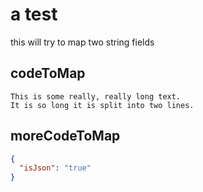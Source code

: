 # a test
this will try to map two string fields

## codeToMap
```text
This is some really, really long text.
It is so long it is split into two lines.
```

## moreCodeToMap
```json
{
  "isJson": "true"
}
```
